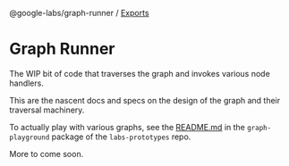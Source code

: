 @google-labs/graph-runner / [Exports](modules.md)

# Graph Runner

The WIP bit of code that traverses the graph and invokes various node handlers.

This are the nascent docs and specs on the design of the graph and their traversal machinery.

To actually play with various graphs, see the [README.md](https://github.com/google/labs-prototypes/tree/main/seeds/graph-playground) in the `graph-playground` package of the `labs-prototypes` repo.

More to come soon.
